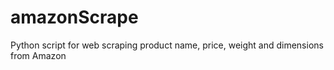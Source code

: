 # amazonScrape
Python script for web scraping product name, price, weight and dimensions from Amazon
